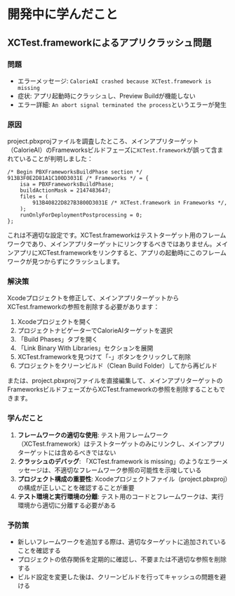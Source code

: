 # 開発中に学んだこと

## XCTest.frameworkによるアプリクラッシュ問題

### 問題
- エラーメッセージ: `CalorieAI crashed because XCTest.framework is missing`
- 症状: アプリ起動時にクラッシュし、Preview Buildが機能しない
- エラー詳細: `An abort signal terminated the process`というエラーが発生

### 原因
project.pbxprojファイルを調査したところ、メインアプリターゲット（CalorieAI）のFrameworksビルドフェーズに`XCTest.framework`が誤って含まれていることが判明しました：

```
/* Begin PBXFrameworksBuildPhase section */
913B3F0E2D81A1C100D3031E /* Frameworks */ = {
    isa = PBXFrameworksBuildPhase;
    buildActionMask = 2147483647;
    files = (
        913B40822D827B3800D3031E /* XCTest.framework in Frameworks */,
    );
    runOnlyForDeploymentPostprocessing = 0;
};
```

これは不適切な設定です。XCTest.frameworkはテストターゲット用のフレームワークであり、メインアプリターゲットにリンクするべきではありません。メインアプリにXCTest.frameworkをリンクすると、アプリの起動時にこのフレームワークが見つからずにクラッシュします。

### 解決策
Xcodeプロジェクトを修正して、メインアプリターゲットからXCTest.frameworkの参照を削除する必要があります：

1. Xcodeプロジェクトを開く
2. プロジェクトナビゲーターでCalorieAIターゲットを選択
3. 「Build Phases」タブを開く
4. 「Link Binary With Libraries」セクションを展開
5. XCTest.frameworkを見つけて「-」ボタンをクリックして削除
6. プロジェクトをクリーンビルド（Clean Build Folder）してから再ビルド

または、project.pbxprojファイルを直接編集して、メインアプリターゲットのFrameworksビルドフェーズからXCTest.frameworkの参照を削除することもできます。

### 学んだこと
1. **フレームワークの適切な使用**: テスト用フレームワーク（XCTest.framework）はテストターゲットのみにリンクし、メインアプリターゲットには含めるべきではない
2. **クラッシュのデバッグ**: 「XCTest.framework is missing」のようなエラーメッセージは、不適切なフレームワーク参照の可能性を示唆している
3. **プロジェクト構成の重要性**: Xcodeプロジェクトファイル（project.pbxproj）の構成が正しいことを確認することが重要
4. **テスト環境と実行環境の分離**: テスト用のコードとフレームワークは、実行環境から適切に分離する必要がある

### 予防策
- 新しいフレームワークを追加する際は、適切なターゲットに追加されていることを確認する
- プロジェクトの依存関係を定期的に確認し、不要または不適切な参照を削除する
- ビルド設定を変更した後は、クリーンビルドを行ってキャッシュの問題を避ける
